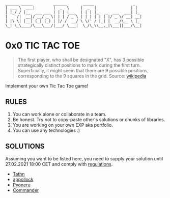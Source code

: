 ```
______ _____         ______       _____                 _   
| ___ \  ___|        |  _  \     |  _  |               | |  
| |_/ / |__  ___ ___ | | | |___  | | | |_   _  ___  ___| |_ 
|    /|  __|/ __/ _ \| | | / _ \ | | | | | | |/ _ \/ __| __|
| |\ \| |__| (_| (_) | |/ /  __/ \ \/' / |_| |  __/\__ \ |_ 
\_| \_\____/\___\___/|___/ \___|  \_/\_\\__,_|\___||___/\__|
```

# 0x0 TIC TAC TOE 

> The first player, who shall be designated "X", has 3 possible strategically distinct positions to mark during the first turn. Superficially, it might seem that there are 9 possible positions, corresponding to the 9 squares in the grid. Source: [wikipedia](https://en.wikipedia.org/wiki/Tic-tac-toe)

Implement your own Tic Tac Toe game!

## RULES

1. You can work alone or collaborate in a team.
2. Be honest. Try not to copy-paste other's solutions or chunks of libraries.
3. You are working on your own EXP aka portfolio.
4. You can use any technologies :)

## SOLUTIONS

Assuming you want to be listed here, you need to supply your solution until 27.02.2021 18:00 CET and comply with [regulations](https://github.com/recode-quest/REGULATIONS).

- [Tathn](https://github.com/Tathn/Random-exercises/tree/main/sockets-telnet-tictactoe)
- [appollock](https://github.com/appollock/RQ-0x0-TicTacToe)
- [Pyoneru](https://github.com/Pyoneru/RQ-0x0-TicTacToe)
- [Commander](https://github.com/recode-quest/RQ-0x0-TicTacToe/tree/commander)
